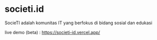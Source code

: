 # societi.id

SocieTI adalah komunitas IT yang berfokus di bidang sosial dan edukasi

live demo (beta) : https://societi-id.vercel.app/
